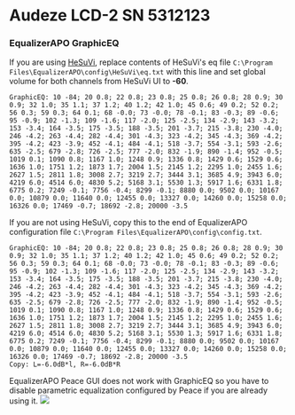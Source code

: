# Audeze LCD-2 SN 5312123
### EqualizerAPO GraphicEQ
If you are using [HeSuVi](https://sourceforge.net/projects/hesuvi/), replace contents of HeSuVi's eq file `C:\Program Files\EqualizerAPO\config\HeSuVi\eq.txt` with this line and set global volume for both channels from HeSuVi UI to **-60**.
```
GraphicEQ: 10 -84; 20 0.8; 22 0.8; 23 0.8; 25 0.8; 26 0.8; 28 0.9; 30 0.9; 32 1.0; 35 1.1; 37 1.2; 40 1.2; 42 1.0; 45 0.6; 49 0.2; 52 0.2; 56 0.3; 59 0.3; 64 0.1; 68 -0.0; 73 -0.0; 78 -0.1; 83 -0.3; 89 -0.6; 95 -0.9; 102 -1.3; 109 -1.6; 117 -2.0; 125 -2.5; 134 -2.9; 143 -3.2; 153 -3.4; 164 -3.5; 175 -3.5; 188 -3.5; 201 -3.7; 215 -3.8; 230 -4.0; 246 -4.2; 263 -4.4; 282 -4.4; 301 -4.3; 323 -4.2; 345 -4.3; 369 -4.2; 395 -4.2; 423 -3.9; 452 -4.1; 484 -4.1; 518 -3.7; 554 -3.1; 593 -2.6; 635 -2.5; 679 -2.8; 726 -2.5; 777 -2.0; 832 -1.9; 890 -1.4; 952 -0.5; 1019 0.1; 1090 0.8; 1167 1.0; 1248 0.9; 1336 0.8; 1429 0.6; 1529 0.6; 1636 1.0; 1751 1.2; 1873 1.7; 2004 1.5; 2145 1.2; 2295 1.0; 2455 1.6; 2627 1.5; 2811 1.8; 3008 2.7; 3219 2.7; 3444 3.1; 3685 4.9; 3943 6.0; 4219 6.0; 4514 6.0; 4830 5.2; 5168 3.1; 5530 1.3; 5917 1.6; 6331 1.8; 6775 0.2; 7249 -0.1; 7756 -0.4; 8299 -0.1; 8880 0.0; 9502 0.0; 10167 0.0; 10879 0.0; 11640 0.0; 12455 0.0; 13327 0.0; 14260 0.0; 15258 0.0; 16326 0.0; 17469 -0.7; 18692 -2.8; 20000 -3.5
```
If you are not using HeSuVi, copy this to the end of EqualizerAPO configuration file `C:\Program Files\EqualizerAPO\config\config.txt`.
```
GraphicEQ: 10 -84; 20 0.8; 22 0.8; 23 0.8; 25 0.8; 26 0.8; 28 0.9; 30 0.9; 32 1.0; 35 1.1; 37 1.2; 40 1.2; 42 1.0; 45 0.6; 49 0.2; 52 0.2; 56 0.3; 59 0.3; 64 0.1; 68 -0.0; 73 -0.0; 78 -0.1; 83 -0.3; 89 -0.6; 95 -0.9; 102 -1.3; 109 -1.6; 117 -2.0; 125 -2.5; 134 -2.9; 143 -3.2; 153 -3.4; 164 -3.5; 175 -3.5; 188 -3.5; 201 -3.7; 215 -3.8; 230 -4.0; 246 -4.2; 263 -4.4; 282 -4.4; 301 -4.3; 323 -4.2; 345 -4.3; 369 -4.2; 395 -4.2; 423 -3.9; 452 -4.1; 484 -4.1; 518 -3.7; 554 -3.1; 593 -2.6; 635 -2.5; 679 -2.8; 726 -2.5; 777 -2.0; 832 -1.9; 890 -1.4; 952 -0.5; 1019 0.1; 1090 0.8; 1167 1.0; 1248 0.9; 1336 0.8; 1429 0.6; 1529 0.6; 1636 1.0; 1751 1.2; 1873 1.7; 2004 1.5; 2145 1.2; 2295 1.0; 2455 1.6; 2627 1.5; 2811 1.8; 3008 2.7; 3219 2.7; 3444 3.1; 3685 4.9; 3943 6.0; 4219 6.0; 4514 6.0; 4830 5.2; 5168 3.1; 5530 1.3; 5917 1.6; 6331 1.8; 6775 0.2; 7249 -0.1; 7756 -0.4; 8299 -0.1; 8880 0.0; 9502 0.0; 10167 0.0; 10879 0.0; 11640 0.0; 12455 0.0; 13327 0.0; 14260 0.0; 15258 0.0; 16326 0.0; 17469 -0.7; 18692 -2.8; 20000 -3.5
Copy: L=-6.0dB*l, R=-6.0dB*R
```
EqualizerAPO Peace GUI does not work with GraphicEQ so you have to disable parametric equalization configured by Peace if you are already using it.
![](https://raw.githubusercontent.com/jaakkopasanen/AutoEq/master/results/Innerfidelity%202017/innerfidelity/onear/Audeze%20LCD-2%20SN%205312123/Audeze%20LCD-2%20SN%205312123.png)
